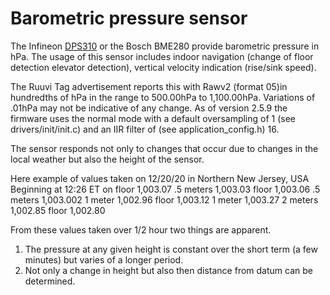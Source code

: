 # Barometric pressure sensor

The Infineon [DPS310](https://www.infineon.com/cms/en/product/sensor/pressure-sensors/pressure-sensors-for-iot/dps310/) or the  Bosch BME280 provide barometric pressure in hPa. The usage of this sensor includes indoor navigation (change of floor detection elevator detection), vertical velocity indication (rise/sink speed).



>

The Ruuvi Tag advertisement reports this with Rawv2 (format 05)in hundredths of hPa in the range to 500.00hPa to 1,100.00hPa. Variations of .01hPa may not be indicative of any change. As of version 2.5.9 the firmware uses the normal mode with a default oversampling of 1 (see drivers/init/init.c) and an IIR filter of (see application\_config.h) 16.

The sensor responds not only to changes that occur due to changes in the local weather but also the height of the sensor.

Here example of values taken on 12/20/20 in Northern New Jersey, USA Beginning at 12:26 ET on floor 1,003.07 .5 meters 1,003.03 floor 1,003.06 .5 meters 1,003.002 1 meter 1,002.96 floor 1,003.12 1 meter 1,003.27 2 meters 1,002.85 floor 1,002.80

From these values taken over 1/2 hour two things are apparent.

1. The pressure at any given height is constant over the short term (a few minutes) but varies of a longer period.
2. Not only a change in height but also then distance from datum can be determined.
